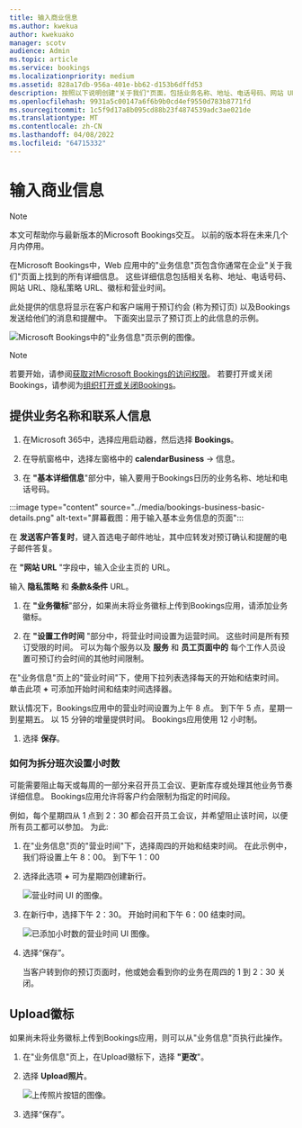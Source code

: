 ```yaml
---
title: 输入商业信息
ms.author: kwekua
author: kwekuako
manager: scotv
audience: Admin
ms.topic: article
ms.service: bookings
ms.localizationpriority: medium
ms.assetid: 828a17db-956a-401e-bb62-d153b6dffd53
description: 按照以下说明创建"关于我们"页面，包括业务名称、地址、电话号码、网站 URL、徽标和Microsoft Bookings中的营业时间。
ms.openlocfilehash: 9931a5c00147a6f6b9b0cd4ef9550d783b8771fd
ms.sourcegitcommit: 1c5f9d17a8b095cd88b23f4874539adc3ae021de
ms.translationtype: MT
ms.contentlocale: zh-CN
ms.lasthandoff: 04/08/2022
ms.locfileid: "64715332"
---
```

# <a name="enter-your-business-information"></a>输入商业信息

> [!NOTE]
> 本文可帮助你与最新版本的Microsoft Bookings交互。 以前的版本将在未来几个月内停用。

在Microsoft Bookings中，Web 应用中的"业务信息"页包含你通常在企业"关于我们"页面上找到的所有详细信息。 这些详细信息包括相关名称、地址、电话号码、网站 URL、隐私策略 URL、徽标和营业时间。

此处提供的信息将显示在客户和客户端用于预订约会 (称为预订页) 以及Bookings发送给他们的消息和提醒中。 下面突出显示了预订页上的此信息的示例。

   ![Microsoft Bookings中的"业务信息"页示例的图像。](../media/bookings-business-info.png)

> [!NOTE]
> 若要开始，请参阅[获取对Microsoft Bookings的访问权限](get-access.md)。 若要打开或关闭Bookings，请参阅为[组织打开或关闭Bookings](turn-bookings-on-or-off.md)。

## <a name="provide-business-name-and-contact-information"></a>提供业务名称和联系人信息

1. 在Microsoft 365中，选择应用启动器，然后选择 **Bookings**。

1. 在导航窗格中，选择左窗格中的 **calendarBusiness**  ->  信息。

1. 在 **"基本详细信息**"部分中，输入要用于Bookings日历的业务名称、地址和电话号码。

:::image type="content" source="../media/bookings-business-basic-details.png" alt-text="屏幕截图：用于输入基本业务信息的页面":::

在 **发送客户答复时**，键入首选电子邮件地址，其中应转发对预订确认和提醒的电子邮件答复。

在 **"网站 URL** "字段中，输入企业主页的 URL。

输入 **隐私策略** 和 **条款&条件** URL。

1. 在 **"业务徽标**"部分，如果尚未将业务徽标上传到Bookings应用，请添加业务徽标。

1. 在 **"设置工作时间** "部分中，将营业时间设置为运营时间。 这些时间是所有预订受限的时间。 可以为每个服务以及 **服务** 和 **员工页面中的** 每个工作人员设置可预订约会时间的其他时间限制。

在"业务信息"页上的"营业时间"下，使用下拉列表选择每天的开始和结束时间。 单击此项 **+** 可添加开始时间和结束时间选择器。

默认情况下，Bookings应用中的营业时间设置为上午 8 点。 到下午 5 点，星期一到星期五。 以 15 分钟的增量提供时间。 Bookings应用使用 12 小时制。

1. 选择 **保存**。

### <a name="how-to-set-hours-for-a-split-shift"></a>如何为拆分班次设置小时数

可能需要阻止每天或每周的一部分来召开员工会议、更新库存或处理其他业务节奏详细信息。 Bookings应用允许将客户约会限制为指定的时间段。

例如，每个星期四从 1 点到 2：30 都会召开员工会议，并希望阻止该时间，以便所有员工都可以参加。 为此:

1. 在"业务信息"页的"营业时间"下，选择周四的开始和结束时间。 在此示例中，我们将设置上午 8：00。 到下午 1：00

1. 选择此选项 **+** 可为星期四创建新行。

   ![营业时间 UI 的图像。](../media/bookings-split-shift.png)

1. 在新行中，选择下午 2：30。 开始时间和下午 6：00 结束时间。

   ![已添加小时数的营业时间 UI 图像。](../media/bookings-split-shift-hours.png)

1. 选择“保存”。

    当客户转到你的预订页面时，他或她会看到你的业务在周四的 1 到 2：30 关闭。

## <a name="upload-your-logo"></a>Upload徽标

如果尚未将业务徽标上传到Bookings应用，则可以从"业务信息"页执行此操作。

1. 在"业务信息"页上，在Upload徽标下，选择 **"更改**"。

1. 选择 **Upload照片**。

   ![上传照片按钮的图像。](../media/bookings-upload-photo.png)

1. 选择“保存”。
